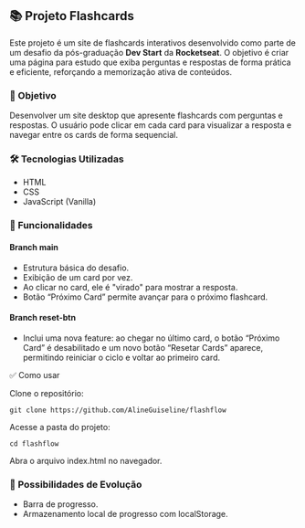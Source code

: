## 📚 Projeto Flashcards
Este projeto é um site de flashcards interativos desenvolvido como parte de um desafio da pós-graduação **Dev Start** da **Rocketseat**. O objetivo é criar uma página para estudo que exiba perguntas e respostas de forma prática e eficiente, reforçando a memorização ativa de conteúdos.

### 🎯 Objetivo
Desenvolver um site desktop que apresente flashcards com perguntas e respostas. O usuário pode clicar em cada card para visualizar a resposta e navegar entre os cards de forma sequencial.

### 🛠️ Tecnologias Utilizadas
- HTML
- CSS
- JavaScript (Vanilla)

### 🌱 Funcionalidades
#### Branch main
- Estrutura básica do desafio.
- Exibição de um card por vez.
- Ao clicar no card, ele é "virado" para mostrar a resposta.
- Botão “Próximo Card” permite avançar para o próximo flashcard.

#### Branch reset-btn
- Inclui uma nova feature: ao chegar no último card, o botão “Próximo Card” é desabilitado e um novo botão “Resetar Cards” aparece, permitindo reiniciar o ciclo e voltar ao primeiro card.

✅ Como usar

Clone o repositório:

```
git clone https://github.com/AlineGuiseline/flashflow
```
Acesse a pasta do projeto:

```
cd flashflow
```

Abra o arquivo index.html no navegador.

### 🚀 Possibilidades de Evolução

- Barra de progresso.
- Armazenamento local de progresso com localStorage.
